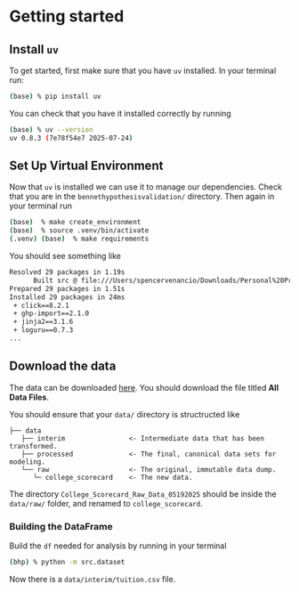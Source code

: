 Getting started
===============

## Install `uv`

To get started, first make sure that you have `uv` installed. In your terminal run:

```bash
(base) % pip install uv
```

You can check that you have it installed correctly by running

```bash
(base) % uv --version 
uv 0.8.3 (7e78f54e7 2025-07-24)
``` 

## Set Up Virtual Environment
Now that `uv` is installed we can use it to manage our dependencies. Check that you are in the `bennethypothesisvalidation/` directory. Then again in your terminal run 

```bash
(base)  % make create_environment
(base)  % source .venv/bin/activate
(.venv) (base)  % make requirements
```

You should see something like 

```bash
Resolved 29 packages in 1.19s
      Built src @ file:///Users/spencervenancio/Downloads/Personal%20Projects/bennethypothesisvalidation
Prepared 29 packages in 1.51s
Installed 29 packages in 24ms
 + click==8.2.1
 + ghp-import==2.1.0
 + jinja2==3.1.6
 + loguru==0.7.3
...
```

## Download the data
The data can be downloaded [here](https://collegescorecard.ed.gov/data). You should download the file titled **All Data Files**. 

You should ensure that your `data/` directory is structructed like

```
├── data
   ├── interim                <- Intermediate data that has been transformed.
   ├── processed              <- The final, canonical data sets for modeling.
   └── raw                    <- The original, immutable data dump.
      └─ college_scorecard    <- The new data.

```
The directory `College_Scorecard_Raw_Data_05192025` should be inside the `data/raw/` folder, and renamed to `college_scorecard`. 

### Building the DataFrame
Build the `df` needed for analysis by running in your terminal

```bash 
(bhp) % python -m src.dataset 
```

Now there is a `data/interim/tuition.csv` file.

